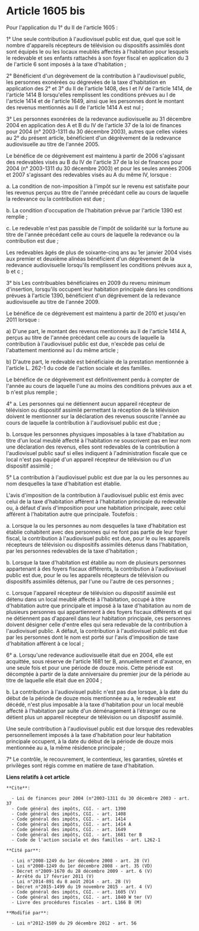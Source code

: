 # Article 1605 bis

Pour l'application du 1° du II de l'article 1605 : 

1° Une seule contribution à l'audiovisuel public est due, quel que soit le nombre d'appareils récepteurs de télévision ou
dispositifs assimilés dont sont équipés le ou les locaux meublés affectés à l'habitation pour lesquels le redevable et ses
enfants rattachés à son foyer fiscal en application du 3 de l'article 6 sont imposés à la taxe d'habitation ; 

2° Bénéficient d'un dégrèvement de la contribution à l'audiovisuel public, les personnes exonérées ou dégrevées de la taxe
d'habitation en application des 2° et 3° du II de l'article 1408, des I et IV de l'article 1414, de l'article 1414 B
lorsqu'elles remplissent les conditions prévues au I de l'article 1414 et de l'article 1649, ainsi que les personnes dont le
montant des revenus mentionnés au II de l'article 1414 A est nul ; 

3° Les personnes exonérées de la redevance audiovisuelle au 31 décembre 2004 en application des A et B du IV de l'article 37
de la loi de finances pour 2004 (n° 2003-1311 du 30 décembre 2003), autres que celles visées au 2° du présent article,
bénéficient d'un dégrèvement de la redevance audiovisuelle au titre de l'année 2005. 

Le bénéfice de ce dégrèvement est maintenu à partir de 2006 s'agissant des redevables visés au B du IV de l'article 37 de la
loi de finances pour 2004 (n° 2003-1311 du 30 décembre 2003) et pour les seules années 2006 et 2007 s'agissant des redevables
visés au A du même IV, lorsque : 

a. La condition de non-imposition à l'impôt sur le revenu est satisfaite pour les revenus perçus au titre de l'année
précédant celle au cours de laquelle la redevance ou la contribution est due ; 

b. La condition d'occupation de l'habitation prévue par l'article 1390 est remplie ; 

c. Le redevable n'est pas passible de l'impôt de solidarité sur la fortune au titre de l'année précédant celle au cours de
laquelle la redevance ou la contribution est due ;

Les redevables âgés de plus de soixante-cinq ans au 1er janvier 2004 visés aux premier et deuxième alinéas bénéficient d'un
dégrèvement de la redevance audiovisuelle lorsqu'ils remplissent les conditions prévues aux a, b et c ; 

3° bis Les contribuables bénéficiaires en 2009 du revenu minimum d'insertion, lorsqu'ils occupent leur habitation principale
dans les conditions prévues à l'article 1390, bénéficient d'un dégrèvement de la redevance audiovisuelle au titre de l'année
2009. 

Le bénéfice de ce dégrèvement est maintenu à partir de 2010 et jusqu'en 2011 lorsque : 

a) D'une part, le montant des revenus mentionnés au II de l'article 1414 A, perçus au titre de l'année précédant celle au
cours de laquelle la contribution à l'audiovisuel public est due, n'excède pas celui de l'abattement mentionné au I du même
article ; 

b) D'autre part, le redevable est bénéficiaire de la prestation mentionnée à l'article L. 262-1 du code de l'action sociale
et des familles. 

Le bénéfice de ce dégrèvement est définitivement perdu à compter de l'année au cours de laquelle l'une au moins des
conditions prévues aux a et b n'est plus remplie ; 

4° a. Les personnes qui ne détiennent aucun appareil récepteur de télévision ou dispositif assimilé permettant la réception
de la télévision doivent le mentionner sur la déclaration des revenus souscrite l'année au cours de laquelle la contribution
à l'audiovisuel public est due ; 

b. Lorsque les personnes physiques imposables à la taxe d'habitation au titre d'un local meublé affecté à l'habitation ne
souscrivent pas en leur nom une déclaration des revenus, elles sont redevables de la contribution à l'audiovisuel public sauf
si elles indiquent à l'administration fiscale que ce local n'est pas équipé d'un appareil récepteur de télévision ou d'un
dispositif assimilé ; 

5° La contribution à l'audiovisuel public est due par la ou les personnes au nom desquelles la taxe d'habitation est
établie. 

L'avis d'imposition de la contribution à l'audiovisuel public est émis avec celui de la taxe d'habitation afférent à
l'habitation principale du redevable ou, à défaut d'avis d'imposition pour une habitation principale, avec celui afférent à
l'habitation autre que principale. Toutefois : 

a. Lorsque la ou les personnes au nom desquelles la taxe d'habitation est établie cohabitent avec des personnes qui ne font
pas partie de leur foyer fiscal, la contribution à l'audiovisuel public est due, pour le ou les appareils récepteurs de
télévision ou dispositifs assimilés détenus dans l'habitation, par les personnes redevables de la taxe d'habitation ; 

b. Lorsque la taxe d'habitation est établie au nom de plusieurs personnes appartenant à des foyers fiscaux différents, la
contribution à l'audiovisuel public est due, pour le ou les appareils récepteurs de télévision ou dispositifs assimilés
détenus, par l'une ou l'autre de ces personnes ; 

c. Lorsque l'appareil récepteur de télévision ou dispositif assimilé est détenu dans un local meublé affecté à l'habitation,
occupé à titre d'habitation autre que principale et imposé à la taxe d'habitation au nom de plusieurs personnes qui
appartiennent à des foyers fiscaux différents et qui ne détiennent pas d'appareil dans leur habitation principale, ces
personnes doivent désigner celle d'entre elles qui sera redevable de la contribution à l'audiovisuel public. A défaut, la
contribution à l'audiovisuel public est due par les personnes dont le nom est porté sur l'avis d'imposition de taxe
d'habitation afférent à ce local ; 

6° a. Lorsqu'une redevance audiovisuelle était due en 2004, elle est acquittée, sous réserve de l'article 1681 ter B,
annuellement et d'avance, en une seule fois et pour une période de douze mois. Cette période est décomptée à partir de la
date anniversaire du premier jour de la période au titre de laquelle elle était due en 2004 ; 

b. La contribution à l'audiovisuel public n'est pas due lorsque, à la date du début de la période de douze mois mentionnée au
a, le redevable est décédé, n'est plus imposable à la taxe d'habitation pour un local meublé affecté à l'habitation par suite
d'un déménagement à l'étranger ou ne détient plus un appareil récepteur de télévision ou un dispositif assimilé. 

Une seule contribution à l'audiovisuel public est due lorsque des redevables personnellement imposés à la taxe d'habitation
pour leur habitation principale occupent, à la date du début de la période de douze mois mentionnée au a, la même résidence
principale ; 

7° Le contrôle, le recouvrement, le contentieux, les garanties, sûretés et privilèges sont régis comme en matière de taxe
d'habitation.

**Liens relatifs à cet article**

	**Cite**:

	  - Loi de finances pour 2004 (n°2003-1311 du 30 décembre 2003 - art. 37
	  - Code général des impôts, CGI. - art. 1390
	  - Code général des impôts, CGI. - art. 1408
	  - Code général des impôts, CGI. - art. 1414
	  - Code général des impôts, CGI. - art. 1414 A
	  - Code général des impôts, CGI. - art. 1649
	  - Code général des impôts, CGI. - art. 1681 ter B
	  - Code de l'action sociale et des familles - art. L262-1

	**Cité par**:

	  - Loi n°2008-1249 du 1er décembre 2008 - art. 28 (V)
	  - Loi n°2008-1249 du 1er décembre 2008 - art. 35 (VD)
	  - Décret n°2009-1670 du 28 décembre 2009 - art. 6 (V)
	  - Arrêté du 17 février 2011 (V)
	  - Loi n°2014-891 du 8 août 2014 - art. 28 (V)
	  - Décret n°2015-1499 du 19 novembre 2015 - art. 4 (V)
	  - Code général des impôts, CGI. - art. 1605 (V)
	  - Code général des impôts, CGI. - art. 1840 W ter (V)
	  - Livre des procédures fiscales - art. L166 B (M)

	**Modifié par**:

	  - Loi n°2012-1509 du 29 décembre 2012 - art. 56
